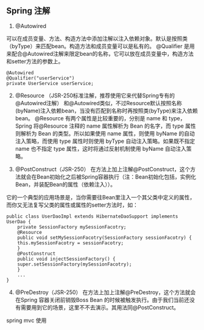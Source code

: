 ## Spring 注解

1. @Autowired

可以在成员变量、方法、构造方法中添加注解以注入依赖对象。默认是按照类（byType）来匹配bean。构造方法和成员变量可以是私有的。
@Qualifier 是用来配合@Autowired注解来限定bean的名称，它可以放在成员变量中，构造方法和setter方法的参数上。

	@Autowired
	@Qualifier("userService")
	private UserService userService;

2. @Resource （JSR-250标准注解，推荐使用它来代替Spring专有的@Autowired注解） 
和@Autowired类似，不过Resource默认按照名称(byName)注入依赖bean，当没有匹配到名称时再按照类(byType)来注入依赖bean。
@Resource 有两个属性是比较重要的，分别是 name 和 type，Spring 将@Resource 注释的 name 属性解析为 Bean 的名字，而 type 属性则解析为 Bean 的类型。所以如果使用 name 属性，则使用 byName 的自动注入策略，而使用 type 属性时则使用 byType 自动注入策略。如果既不指定 name 也不指定 type 属性，这时将通过反射机制使用 byName 自动注入策略。

3. @PostConstruct（JSR-250） 
在方法上加上注解@PostConstruct，这个方法就会在Bean初始化之后被Spring容器执行（注：Bean初始化包括，实例化Bean，并装配Bean的属性（依赖注入））。 

它的一个典型的应用场景是，当你需要往Bean里注入一个其父类中定义的属性，而你又无法复写父类的属性或属性的setter方法时，如：

	public class UserDaoImpl extends HibernateDaoSupport implements UserDao {    
	    private SessionFactory mySessionFacotry;    
	    @Resource    
	    public void setMySessionFacotry(SessionFactory sessionFacotry) {    
		this.mySessionFacotry = sessionFacotry;    
	    }    
	    @PostConstruct    
	    public void injectSessionFactory() {    
		super.setSessionFactory(mySessionFacotry);    
	    }    
	    ...    
	}    

4. @PreDestroy（JSR-250） 
在方法上加上注解@PreDestroy，这个方法就会在Spring 容器关闭前销毁Boss Bean 的时候被触发执行。由于我们当前还没有需要用到它的场景，这里不不去演示。其用法同@PostConstruct。



spring mvc 使用



